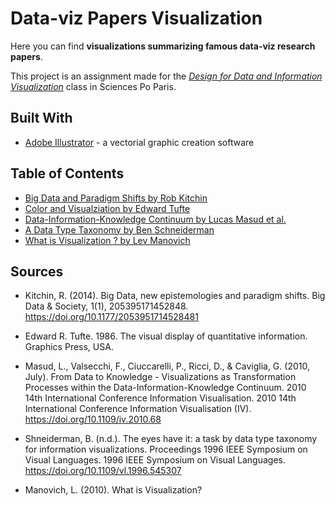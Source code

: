 # Data-viz Papers Visualization

Here you can find **visualizations summarizing famous data-viz research papers**.  

This project is an assignment made for the [*Design for Data and Information Visualization*](http://formation.sciences-po.fr/enseignement/2019/ocom/2585) class in Sciences Po Paris.

## Built With

- [Adobe Illustrator](https://www.adobe.com/fr/products/illustrator.html) - a vectorial graphic creation software
  
## Table of Contents
- [Big Data and Paradigm Shifts by Rob Kitchin](big-data-and-paradigm-shifts/README.md)
- [Color and Visualziation by Edward Tufte](color-and-visualization/README.md)
- [Data-Information-Knowledge Continuum by Lucas Masud et al.](data-information-knowledge_continuum/README.md)
- [A Data Type Taxonomy by Ben Schneiderman](data-type-taxonomy/README.md)
- [What is Visualization ? by Lev Manovich](what-is-visualization/README.md) 

## Sources
- Kitchin, R. (2014). Big Data, new epistemologies and paradigm shifts. Big Data & Society, 1(1), 205395171452848. https://doi.org/10.1177/2053951714528481

- Edward R. Tufte. 1986. The visual display of quantitative information. Graphics Press, USA.
 
- Masud, L., Valsecchi, F., Ciuccarelli, P., Ricci, D., & Caviglia, G. (2010, July). From Data to Knowledge - Visualizations as Transformation Processes within the Data-Information-Knowledge Continuum. 2010 14th International Conference Information Visualisation. 2010 14th International Conference Information Visualisation (IV). https://doi.org/10.1109/iv.2010.68
 
- Shneiderman, B. (n.d.). The eyes have it: a task by data type taxonomy for information visualizations. Proceedings 1996 IEEE Symposium on Visual Languages. 1996 IEEE Symposium on Visual Languages. https://doi.org/10.1109/vl.1996.545307 

- Manovich, L. (2010). What is Visualization?

